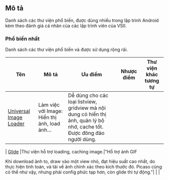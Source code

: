 ## Mô tả

Danh sách các thư viện phổ biến, được dùng nhiều trong lập trình Android kèm theo đánh giá cá nhân của các lập trình viên của VSII.

### Phổ biến nhất

Danh sách các thư viện phổ biến và được sử dụng rộng rãi.

| Tên            | Mô tả |Ưu điểm  |Nhược điểm | Thư viện khác tương tự                    |  
| ----            | ------------      | ------------  | ------------  | ------------                                            |
| [Universal Image Loader](https://github.com/nostra13/Android-Universal-Image-Loader) | Làm việc với Image: Hiển thị ảnh, load ảnh…|Dễ dùng cho các loại listview, gridview mà nội dung có hiển thị ảnh, quản lý bộ nhớ, cache tốt. Được đông đảo người dùng.| | |

| [Glide](https://github.com/bumptech/glide) |Thư viện hỗ trợ loading, caching image.|"Hỗ trợ ảnh GIF

Khi download ảnh to, draw vào một view nhỏ, đạt hiệu suất cao nhất, do thực hiện tính toán, và tải về ảnh chính xác theo kích thước đó. Picaso cũng có thể như vậy, nhưng phải config phức tạp hơn, còn glide thì tự động."| | |



